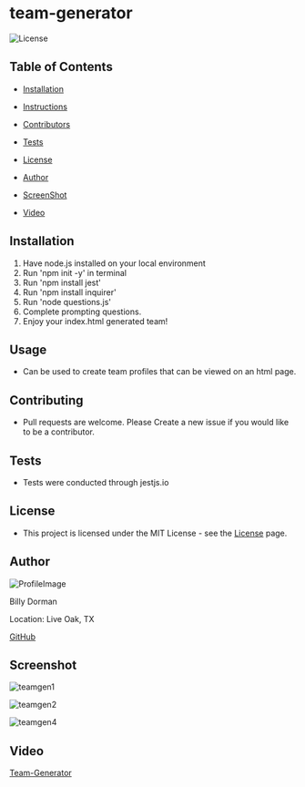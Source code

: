 # team-generator

  
![License](https://img.shields.io/static/v1?label=license&message=MIT&color=brightgreen) 

  
  
## Table of Contents
  
* [Installation](#Installation)
  
* [Instructions](#Instructions)
  
* [Contributors](#Contributors)
  
* [Tests](#Tests)
  
* [License](#License)
  
* [Author](#Author)

* [ScreenShot](*Screenshot)

* [Video](#Video)
  
## Installation
  
1.  Have node.js installed on your local environment
2.  Run 'npm init -y' in terminal
3.  Run 'npm install jest'
4.  Run 'npm install inquirer'
5.  Run 'node questions.js'
6.  Complete prompting questions.
7.  Enjoy your index.html generated team!
  
## Usage
  
*  Can be used to create team profiles that can be viewed on an html page.
  
## Contributing
  
*  Pull requests are welcome.  Please Create a new issue if you would like to be a contributor.
  
## Tests
  
*  Tests were conducted through jestjs.io 
  
## License
  
*  This project is licensed under the MIT License - see the [License](https://choosealicense.com/licenses/mit/) page.
  
## Author
  
![ProfileImage](https://avatars.githubusercontent.com/u/78969397?v=4)
  
Billy Dorman
  
Location: Live Oak, TX
  
[GitHub](https://github.com/ChainRxn12)

## Screenshot

![teamgen1](https://user-images.githubusercontent.com/78969397/124672642-002a9100-de7d-11eb-9bb8-53127113ae90.png)

![teamgen2](https://user-images.githubusercontent.com/78969397/124672679-0f114380-de7d-11eb-93db-de3fe4779b2a.png)

![teamgen4](https://user-images.githubusercontent.com/78969397/124676951-218f7b00-de85-11eb-9145-610dd8d64f19.png)


## Video

[Team-Generator](https://youtu.be/K0vzRHZEsxc)